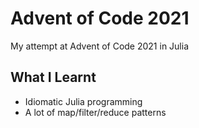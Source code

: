 # Advent of Code 2021

My attempt at Advent of Code 2021 in Julia

## What I Learnt

* Idiomatic Julia programming
* A lot of map/filter/reduce patterns


